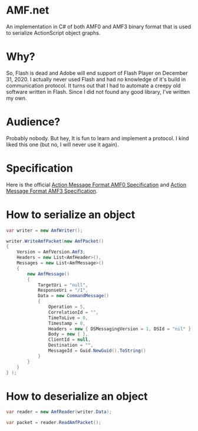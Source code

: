# AMF.net

An implementation in C# of both AMF0 and AMF3 binary format that is used to serialize ActionScript object graphs.

# Why?

So, Flash is dead and Adobe will end support of Flash Player on December 31, 2020. 
I actually never used Flash and had no knowledge of it's build in communication protocol.
It turns out that I had to automate a creepy old software written in Flash.
Since I did not found any good library, I've written my own.

# Audience?

Probably nobody. 
But hey, It is fun to learn and implement a protocol. 
I kind liked this one (but no, I will never use it again).

# Specification

Here is the official [Action Message Format AMF0 Specification](https://www.adobe.com/content/dam/acom/en/devnet/pdf/amf0-file-format-specification.pdf) and [Action Message Format AMF3 Specification](https://www.adobe.com/content/dam/acom/en/devnet/pdf/amf-file-format-spec.pdf).

# How to serialize an object

```C#
var writer = new AmfWriter();

writer.WriteAmfPacket(new AmfPacket()
{
    Version = AmfVersion.Amf3,
    Headers = new List<AmfHeader>(),
    Messages = new List<AmfMessage>()
    {
        new AmfMessage()
        {
            TargetUri = "null",
            ResponseUri = "/1",
            Data = new CommandMessage()
            {
                Operation = 5,
                CorrelationId = "",
                TimeToLive = 0,
                Timestamp = 0,
                Headers = new { DSMessagingVersion = 1, DSId = "nil" },
                Body = new { },
                ClientId = null,
                Destination = "",
                MessageId = Guid.NewGuid().ToString()
            }
        }
    }
} );
```

# How to deserialize an object

```C#
var reader = new AmfReader(writer.Data);

var packet = reader.ReadAmfPacket();
```
